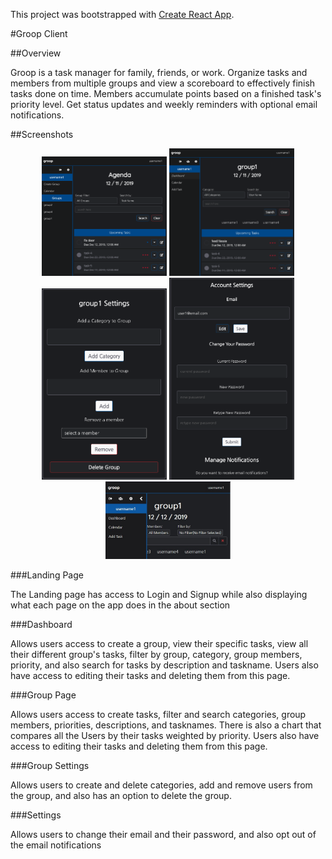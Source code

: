 This project was bootstrapped with [Create React App](https://github.com/facebook/create-react-app).

#Groop Client

##Overview

Groop is a task manager for family, friends, or work. Organize
tasks and members from multiple groups and view a scoreboard to
effectively finish tasks done on time. Members accumulate points
based on a finished task's priority level. Get status updates and
weekly reminders with optional email notifications.


##Screenshots

<p align="center">
<img src="./src/images/dashboard.png" width="200"> <img src="./src/images/groupdashboard.png" width="200"> <img src="./src/images/groupsettings.png" width="200"> <img src="./src/images/accountsettings.png" width="200"><img src="./src/images/sidebar.jpg" width="200">
</p>

###Landing Page

The Landing page has access to Login and Signup while also displaying what each page on the app does in the about section

###Dashboard

Allows users access to create a group, view their specific tasks, view all their different group's tasks, filter by group, category, group members, priority, and also search for tasks by description and taskname. Users also have access to editing their tasks and deleting them from this page.

###Group Page

Allows users access to create tasks, filter and search categories, group members, priorities, descriptions, and tasknames. There is also a chart that compares all the Users by their tasks weighted by priority. Users also have access to editing their tasks and deleting them from this page.

###Group Settings

Allows users to create and delete categories, add and remove users from the group, and also has an option to delete the group.

###Settings

Allows users to change their email and their password, and also opt out of the email notifications


